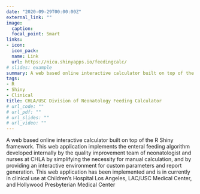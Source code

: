 ```yaml
---
date: "2020-09-29T00:00:00Z"
external_link: ""
image:
  caption: 
  focal_point: Smart
links:
- icon: 
  icon_pack: 
  name: Link
  url: https://nicu.shinyapps.io/feedingcalc/
# slides: example
summary: A web based online interactive calculator built on top of the R Shiny framework.
tags:
- R
- Shiny
- Clinical
title: CHLA/USC Division of Neonatology Feeding Calculator
# url_code: ""
# url_pdf: ""
# url_slides: ""
# url_video: ""
---
```


A web based online interactive calculator built on top of the R Shiny framework. This web application implements the enteral feeding algorithm developed internally by the quality improvement team of neonatologist and nurses at CHLA by simplifying the necessity for manual calculation, and by providing an interactive environment for custom parameters and report generation. This web application has been implemented and is in currently in clinical use at Children’s Hospital Los Angeles, LAC/USC Medical Center, and Hollywood Presbyterian Medical Center
